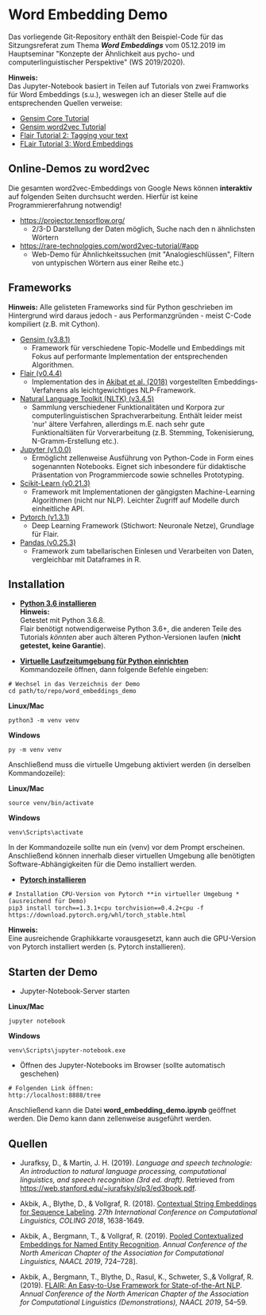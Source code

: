 # Word Embedding Demo
Das vorliegende Git-Repository enthält den Beispiel-Code für das Sitzungsreferat zum Thema ***Word Embeddings*** vom 05.12.2019 im Hauptseminar "Konzepte der Ähnlichkeit aus pycho- und computerlinguistischer Perspektive" (WS 2019/2020).

**Hinweis:**<br>
Das Jupyter-Notebook basiert in Teilen auf Tutorials von zwei Framworks für Word Embeddings (s.u.), weswegen ich an dieser Stelle auf die entsprechenden Quellen verweise:

- [Gensim Core Tutorial](https://radimrehurek.com/gensim/auto_examples/index.html)
- [Gensim word2vec Tutorial](https://radimrehurek.com/gensim/auto_examples/tutorials/run_word2vec.html#sphx-glr-auto-examples-tutorials-run-word2vec-py)
- [Flair Tutorial 2: Tagging your text](https://github.com/zalandoresearch/flair/blob/master/resources/docs/TUTORIAL_2_TAGGING.md)
- [FLair Tutorial 3: Word Embeddings](https://github.com/zalandoresearch/flair/blob/master/resources/docs/TUTORIAL_3_WORD_EMBEDDING.md)

## Online-Demos zu word2vec
Die gesamten word2vec-Embeddings von Google News können **interaktiv** auf folgenden Seiten durchsucht werden. Hierfür ist keine Programmiererfahrung notwendig!
- https://projector.tensorflow.org/
   - 2/3-D Darstellung der Daten möglich, Suche nach den n ähnlichsten Wörtern
- https://rare-technologies.com/word2vec-tutorial/#app
   - Web-Demo für Ähnlichkeitssuchen (mit "Analogieschlüssen", Filtern von untypischen Wörtern aus einer Reihe etc.)

## Frameworks
**Hinweis:** Alle gelisteten Frameworks sind für Python geschrieben im Hintergrund wird daraus jedoch - aus Performanzgründen - meist C-Code kompiliert (z.B. mit Cython).

- [Gensim (v3.8.1)](https://radimrehurek.com/gensim/)
  - Framework für verschiedene Topic-Modelle und Embeddings mit Fokus auf performante Implementation der entsprechenden Algorithmen.
- [Flair (v0.4.4)](https://github.com/zalandoresearch/flair)
  - Implementation des in [Akibat et al. (2018)](https://alanakbik.github.io/papers/coling2018.pdf) vorgestellten Embeddings-Verfahrens als leichtgewichtiges NLP-Framework.
- [Natural Language Toolkit (NLTK) (v3.4.5)](https://www.nltk.org/)
  - Sammlung verschiedener Funktionalitäten und Korpora zur computerlinguistischen Sprachverarbeitung. Enthält leider meist 'nur' ältere Verfahren, allerdings m.E. nach sehr gute Funktionaltiäten für Vorverarbeitung (z.B. Stemming, Tokenisierung, N-Gramm-Erstellung etc.). 
- [Jupyter (v1.0.0)](https://jupyter.org/)
  - Ermöglicht zellenweise Ausführung von Python-Code in Form eines sogenannten Notebooks. Eignet sich inbesondere für didaktische Präsentation von Programmiercode sowie schnelles Prototyping.
- [Scikit-Learn (v0.21.3)](https://scikit-learn.org/stable/)
  - Framework mit Implementationen der gängigsten Machine-Learning Algorithmen (nicht nur NLP). Leichter Zugriff auf Modelle durch einheitliche API.
- [Pytorch (v1.3.1)](https://pytorch.org/get-started/locally/)
  - Deep Learning Framework (Stichwort: Neuronale Netze), Grundlage für Flair.
- [Pandas (v0.25.3)](https://pandas.pydata.org/)
  - Framework zum tabellarischen Einlesen und Verarbeiten von Daten, vergleichbar mit Dataframes in R.
  
## Installation
- [**Python 3.6 installieren**](https://www.python.org/downloads/)<br> 
**Hinweis:**<br>
Getestet mit Python 3.6.8.<br>
Flair benötigt notwendigerweise Python 3.6+, die anderen Teile des Tutorials *könnten* aber auch älteren Python-Versionen laufen (**nicht getestet, keine Garantie**).

- [**Virtuelle Laufzeitumgebung für Python einrichten**](https://docs.python.org/3/tutorial/venv.html)<br>
Kommandozeile öffnen, dann folgende Befehle eingeben: 

```
# Wechsel in das Verzeichnis der Demo
cd path/to/repo/word_embeddings_demo
```

**Linux/Mac**
```
python3 -m venv venv
```
**Windows**
```
py -m venv venv
```

Anschließend muss die virtuelle Umgebung aktiviert werden (in derselben Kommandozeile):

**Linux/Mac**
```
source venv/bin/activate
```
**Windows**
```
venv\Scripts\activate
```

In der Kommandozeile sollte nun ein (venv) vor dem Prompt erscheinen.<br>
Anschließend können innerhalb dieser virtuellen Umgebung alle benötigten Software-Abhängigkeiten für die Demo installiert werden.

- [**Pytorch installieren**](https://pytorch.org/)
```
# Installation CPU-Version von Pytorch **in virtueller Umgebung *(ausreichend für Demo)
pip3 install torch==1.3.1+cpu torchvision==0.4.2+cpu -f https://download.pytorch.org/whl/torch_stable.html
```
**Hinweis:**<br>
Eine ausreichende Graphikkarte vorausgesetzt, kann auch die GPU-Version von Pytorch installiert werden (s. Pytorch installieren).

## Starten der Demo

- Jupyter-Notebook-Server starten<br>

**Linux/Mac**
```
jupyter notebook
```
**Windows**
```
venv\Scripts\jupyter-notebook.exe
```
- Öffnen des Jupyter-Notebooks im Browser (sollte automatisch geschehen)
```
# Folgenden Link öffnen:
http://localhost:8888/tree
```
Anschließend kann die Datei **word_embedding_demo.ipynb** geöffnet werden. Die Demo kann dann zellenweise ausgeführt werden.

## Quellen
- Jurafksy, D., & Martin, J. H. (2019). *Language and speech technologie: An introduction
to natural language processing, computational linguistics, and speech
recognition (3rd ed. draft)*. Retrieved from <https://web.stanford.edu/~jurafsky/slp3/ed3book.pdf>.

- Akbik, A., Blythe, D., & Vollgraf, R. (2018). [Contextual String Embeddings for Sequence Labeling](https://www.aclweb.org/anthology/C18-1139.pdf). *27th International Conference on Computational Linguistics, COLING 2018*, 1638-1649.

- Akbik, A., Bergmann, T., & Vollgraf, R. (2019). [Pooled Contextualized Embeddings for Named Entity Recognition](https://www.aclweb.org/anthology/N19-1078.pdf). *Annual Conference of the North American Chapter of the Association for Computational Linguistics, NAACL 2019*, 724–728].

- Akbik, A., Bergmann, T., Blythe, D., Rasul, K., Schweter, S.,& Vollgraf, R. (2019). [FLAIR: An Easy-to-Use Framework for State-of-the-Art NLP](https://www.aclweb.org/anthology/N19-4010.pdf). *Annual Conference of the North American Chapter of the Association for Computational Linguistics (Demonstrations), NAACL 2019*, 54–59.